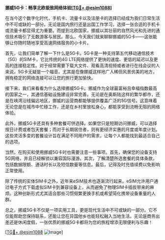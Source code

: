 **挪威5G卡：畅享北欧极致网络体验[[TG💪+ @esim1088](https://t.me/s/esim1088)]**

在当今这个数字化时代，手机卡、流量卡以及注册卡的选择已经成为我们日常生活中不可或缺的一部分。无论是国内旅行还是出国工作学习，选择一张合适的手机卡或流量卡都显得尤为重要。而提到北欧国家，挪威以其壮丽的自然风光和先进的通信技术吸引了无数游客与居民。那么，今天我们就来聊聊挪威的5G卡——这张能够让你随时随地享受高速网络服务的小卡片。

首先，让我们简单了解一下什么是5G卡。5G卡是一种支持第五代移动通信技术（5G）的SIM卡，它比传统的4G LTE网络提供了更快的速度、更低的延迟以及更高的连接稳定性。对于经常需要下载大文件、观看高清视频或者进行在线会议的人来说，5G卡无疑是一个福音。尤其是在像挪威这样地广人稀但风景优美的地方，拥有稳定的网络连接可以让您的旅行更加愉快。

接下来，我们来看看为什么选择挪威5G卡。挪威作为全球最富裕且幸福指数最高的国家之一，其通信基础设施建设非常完善。无论是在奥斯陆这样的繁华都市，还是在峡湾沿线偏远地区，挪威的运营商都能够提供覆盖广泛的5G信号。这意味着无论您是在城市中忙碌工作，还是在乡村里放松身心，都能享受到流畅无阻的网络体验。

此外，挪威5G卡还具有多种套餐可供选择。如果您只是短期访问挪威，可以选择按日计费或者包天套餐；而对于长期居住者，则有更经济实惠的月度或年度计划。这些灵活多变的套餐设计旨在满足不同用户的需求，让每个人都能找到最适合自己的选项。

当然，在购买和使用挪威5G卡时也需要注意一些事项。首先，确保您的设备支持5G网络，并且已经解锁以兼容国际漫游。其次，了解清楚所选套餐的具体条款，包括数据限额、通话时长以及短信数量等信息。最后，记得及时充值续费以免影响正常使用。

除了传统的实体SIM卡之外，近年来eSIM技术也逐渐流行起来。eSIM允许用户通过电子方式下载虚拟SIM卡到兼容设备上，从而避免了物理SIM卡插拔带来的麻烦。这种创新形式尤其适合那些习惯频繁更换手机或希望简化携带设备重量的人群。

总之，挪威5G卡不仅是一项实用工具，更是现代生活中不可或缺的一部分。它不仅能帮助您保持联系，还能让您在异国他乡也能轻松融入当地生活。无论是商务出差还是休闲度假，一张优质的挪威5G卡都将为您的旅程增添无限便利与乐趣！

[[TG💪+ @esim1088](https://t.me/s/esim1088) ![Image](https://i.postimg.cc/4NQfJmqS/Snipaste-2025-05-13-00-14-12.png)]